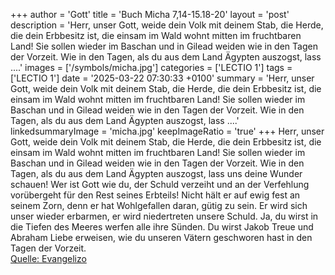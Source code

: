 +++
author = 'Gott'
title = 'Buch Micha 7,14-15.18-20'
layout = 'post'
description = 'Herr, unser Gott, weide dein Volk mit deinem Stab, die Herde, die dein Erbbesitz ist, die einsam im Wald wohnt mitten im fruchtbaren Land! Sie sollen wieder im Baschan und in Gilead weiden wie in den Tagen der Vorzeit. Wie in den Tagen, als du aus dem Land Ägypten auszogst, lass ....'
images = ['/symbols/micha.jpg']
categories = ['LECTIO 1']
tags = ['LECTIO 1']
date = '2025-03-22 07:30:33 +0100'
summary = 'Herr, unser Gott, weide dein Volk mit deinem Stab, die Herde, die dein Erbbesitz ist, die einsam im Wald wohnt mitten im fruchtbaren Land! Sie sollen wieder im Baschan und in Gilead weiden wie in den Tagen der Vorzeit. Wie in den Tagen, als du aus dem Land Ägypten auszogst, lass ....'
linkedsummaryImage = 'micha.jpg'
keepImageRatio = 'true'
+++
Herr, unser Gott, weide dein Volk mit deinem Stab, die Herde, die dein Erbbesitz ist, die einsam im Wald wohnt mitten im fruchtbaren Land! Sie sollen wieder im Baschan und in Gilead weiden wie in den Tagen der Vorzeit.
Wie in den Tagen, als du aus dem Land Ägypten auszogst, lass uns deine Wunder schauen!
Wer ist Gott wie du, der Schuld verzeiht und an der Verfehlung vorübergeht für den Rest seines Erbteils! Nicht hält er auf ewig fest an seinem Zorn, denn er hat Wohlgefallen daran, gütig zu sein.<!--more-->
Er wird sich unser wieder erbarmen, er wird niedertreten unsere Schuld. Ja, du wirst in die Tiefen des Meeres werfen alle ihre Sünden.
Du wirst Jakob Treue und Abraham Liebe erweisen, wie du unseren Vätern geschworen hast in den Tagen der Vorzeit.<br> [Quelle: Evangelizo](https://evangeliumtagfuertag.org/DE/gospel)